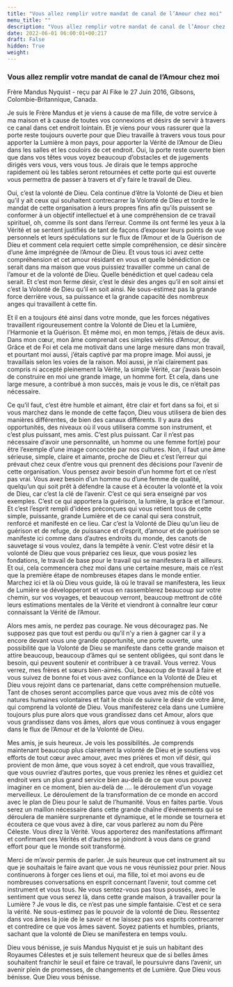 ```yaml
---
title: "Vous allez remplir votre mandat de canal de l’Amour chez moi"
menu_title: ""
description: "Vous allez remplir votre mandat de canal de l’Amour chez moi"
date: 2022-06-01 06:00:01+00:217
draft: False
hidden: True
weight:
---
```

### Vous allez remplir votre mandat de canal de l’Amour chez moi

Frère Mandus Nyquist - reçu par Al Fike le 27 Juin 2016, Gibsons, Colombie-Britannique, Canada.

Je suis le Frère Mandus et je viens à cause de ma fille, de votre service à ma maison et à cause de toutes vos connexions et désirs de servir à travers ce canal dans cet endroit lointain. Et je viens pour vous rassurer que la porte reste toujours ouverte pour que Dieu travaille à travers vous tous pour apporter la Lumière à mon pays, pour apporter la Vérité de l’Amour de Dieu dans les salles et les couloirs de cet endroit. Oui, la porte reste ouverte bien que dans vos têtes vous voyez beaucoup d’obstacles et de jugements dirigés vers vous, vers vous tous. Je dirais que le temps approche rapidement où les tables seront retournées et cette porte qui est ouverte vous permettra de passer à travers et d’y faire le travail de Dieu.

Oui, c’est la volonté de Dieu. Cela continue d’être la Volonté de Dieu et bien qu’il y ait ceux qui souhaitent contrecarrer la Volonté de Dieu et tordre le mandat de cette organisation à leurs propres fins afin qu’ils puissent se conformer à un objectif intellectuel et à une compréhension de ce travail spirituel, oh, comme ils sont dans l’erreur. Comme ils ont fermé les yeux à la Vérité et se sentent justifiés de tant de façons d’exposer leurs points de vue personnels et leurs spéculations sur le flux de l’Amour et de la Guérison de Dieu et comment cela requiert cette simple compréhension, ce désir sincère d’une âme imprégnée de l’Amour de Dieu. Et vous tous ici avez cette compréhension et cet amour résidant en vous et quelle bénédiction ce serait dans ma maison que vous puissiez travailler comme un canal de l’amour et de la volonté de Dieu. Quelle bénédiction et quel cadeau cela serait. Et c’est mon ferme désir, c’est le désir des anges qu’il en soit ainsi et c’est la Volonté de Dieu qu’il en soit ainsi. Ne sous-estimez pas la grande force derrière vous, sa puissance et la grande capacité des nombreux anges qui travaillent à cette fin.

Et il en a toujours été ainsi dans votre monde, que les forces négatives travaillent rigoureusement contre la Volonté de Dieu et la Lumière, l’Harmonie et la Guérison. Et même moi, en mon temps, j’étais de deux avis. Dans mon cœur, mon âme comprenait ces simples vérités d’Amour, de Grâce et de Foi et cela me motivait dans une large mesure dans mon travail, et pourtant moi aussi, j’étais captivé par ma propre image. Moi aussi, je travaillais selon les voies de la raison. Moi aussi, je n’ai clairement pas compris ni accepté pleinement la Vérité, la simple Vérité, car j’avais besoin de construire en moi une grande image, un homme fort. Et cela, dans une large mesure, a contribué à mon succès, mais je vous le dis, ce n’était pas nécessaire.

Ce qu’il faut, c’est être humble et aimant, être clair et fort dans sa foi, et si vous marchez dans le monde de cette façon, Dieu vous utilisera de bien des manières différentes, de bien des canaux différents. Il y aura des opportunités, des niveaux où il vous utilisera comme son instrument, et c’est plus puissant, mes amis. C’est plus puissant. Car il n’est pas nécessaire d’avoir une personnalité, un homme ou une femme fort(e) pour être l’exemple d’une image concoctée par nos cultures. Non, il faut une âme sérieuse, simple, claire et aimante, proche de Dieu et c’est l’erreur qui prévaut chez ceux d’entre vous qui prennent des décisions pour l’avenir de cette organisation. Vous pensez avoir besoin d’un homme fort et ce n’est pas vrai. Vous avez besoin d’un homme ou d’une femme de qualité, quelqu’un qui soit prêt à défendre la cause et à écouter la volonté et la voix de Dieu, car c’est la clé de l’avenir. C’est ce qui sera enseigné par vos exemples. C’est ce qui apportera la guérison, la lumière, la grâce et l’amour. Et c’est l’esprit rempli d’idées préconçues qui vous retient tous de cette simple, puissante, grande Lumière et de ce canal qui sera construit, renforcé et manifesté en ce lieu. Car c’est la Volonté de Dieu qu’un lieu de guérison et de refuge, de puissance et d’esprit, d’amour et de guérison se manifeste ici comme dans d’autres endroits du monde, des canots de sauvetage si vous voulez, dans la tempête à venir. C’est votre désir et la volonté de Dieu que vous prépariez ces lieux, que vous posiez les fondations, le travail de base pour le travail qui se manifestera là et ailleurs. Et oui, cela commencera chez moi dans une certaine mesure, mais ce n’est que la première étape de nombreuses étapes dans le monde entier. Marchez ici et là où Dieu vous guide, là où le travail se manifestera, les lieux de Lumière se développeront et vous en rassemblerez beaucoup sur votre chemin, sur vos voyages, et beaucoup verront, beaucoup mettront de côté leurs estimations mentales de la Vérité et viendront à connaître leur cœur connaissant la Vérité de l’Amour.

Alors mes amis, ne perdez pas courage. Ne vous découragez pas. Ne supposez pas que tout est perdu ou qu’il n’y a rien à gagner car il y a encore devant vous une grande opportunité, une porte ouverte, une possibilité que la Volonté de Dieu se manifeste dans cette grande maison et attire beaucoup, beaucoup d’âmes qui se sentent obligées, qui sont dans le besoin, qui peuvent soutenir et contribuer à ce travail.
Vous verrez. Vous verrez, mes frères et sœurs bien-aimés. Oui, beaucoup de travail à faire et vous suivez de bonne foi et vous avez confiance en la Volonté de Dieu et Dieu vous rejoint dans ce partenariat, dans cette compréhension mutuelle. Tant de choses seront accomplies parce que vous avez mis de côté vos natures humaines volontaires et fait le choix de suivre le désir de votre âme, qui comprend la volonté de Dieu. Vous manifesterez cela dans une Lumière toujours plus pure alors que vous grandissez dans cet Amour, alors que vous grandissez dans vos âmes, alors que vous continuez à vous engager dans le flux de l’Amour et de la Volonté de Dieu.

Mes amis, je suis heureux. Je vois les possibilités. Je comprends maintenant beaucoup plus clairement la volonté de Dieu et je soutiens vos efforts de tout cœur avec amour, avec mes prières et mon vif désir, qui provient de mon âme, que vous soyez à cet endroit, que vous travailliez, que vous ouvriez d’autres portes, que vous preniez les rênes et guidiez cet endroit vers un plus grand service bien au-delà de ce que vous pouvez imaginer en ce moment, bien au-delà de …. le déroulement d’un voyage merveilleux. Le déroulement de la transformation de ce monde en accord avec le plan de Dieu pour le salut de l’humanité. Vous en faites partie. Vous serez un maillon nécessaire dans cette grande chaîne d’événements qui se déroulera de manière surprenante et dynamique, et le monde se tournera et écoutera ce que vous avez à dire, car vous parlerez au nom du Père Céleste. Vous direz la Vérité. Vous apporterez des manifestations affirmant et confirmant ces Vérités et d’autres se joindront à vous dans ce grand effort pour que le monde soit transformé.

Merci de m’avoir permis de parler. Je suis heureux que cet instrument ait su que je souhaitais le faire avant que vous ne vous réunissiez pour prier. Nous continuerons à forger ces liens et oui, ma fille, toi et moi avons eu de nombreuses conversations en esprit concernant l’avenir, tout comme cet instrument et vous tous. Ne vous sentez-vous pas tous poussés, avec le sentiment que vous serez là, dans cette grande maison, à travailler pour la Lumière ? Je vous le dis, ce n’est pas une simple fantaisie. C’est et ce sera la vérité. Ne sous-estimez pas le pouvoir de la volonté de Dieu. Ressentez dans vos âmes la joie de le savoir et ne laissez pas vos esprits contrecarrer et contredire ce que vos âmes savent. Soyez patients et humbles, priants, sachant que la volonté de Dieu se manifestera en temps voulu.

Dieu vous bénisse, je suis Mandus Nyquist et je suis un habitant des Royaumes Célestes et je suis tellement heureux que de si belles âmes souhaitent franchir le seuil et faire ce travail, le poursuivre dans l’avenir, un avenir plein de promesses, de changements et de Lumière. Que Dieu vous bénisse. Que Dieu vous bénisse.
